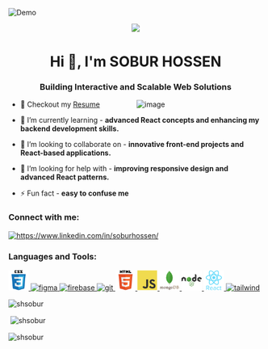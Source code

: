 ![Demo](https://i.postimg.cc/Dwsz2H4X/SOBUR-HOSSEN.gif)

<p align="center">
  <img src="https://github-readme-streak-stats.herokuapp.com?user=pr2tik1&theme=dark&hide_border=true&ring=00ff00&fire=00ff00&currStreakLabel=00ff00" width="700">
</p>


<h1 align="center">Hi 👋, I'm SOBUR HOSSEN</h1>
<h3 align="center">Building Interactive and Scalable Web Solutions</h3>

<img align="right" alt="image" width="250" src="https://raw.githubusercontent.com/TheDudeThatCode/TheDudeThatCode/master/Assets/Developer.gif">

- 📝 Checkout my [Resume](https://drive.google.com/file/d/1zLXrUgOD_KNlLM3ZcEqCeS40JS8rFoiQ/view?usp=sharing)

- 🌱 I’m currently learning - **advanced React concepts and enhancing my backend development skills.**

- 👯 I’m looking to collaborate on - **innovative front-end projects and React-based applications.**

- 🤝 I’m looking for help with - **improving responsive design and advanced React patterns.**

- ⚡ Fun fact - **easy to confuse me**

<h3 align="left">Connect with me:</h3>
<p align="left">
<a href="https://linkedin.com/in/https://www.linkedin.com/in/soburhossen/" target="blank"><img align="center" src="https://raw.githubusercontent.com/rahuldkjain/github-profile-readme-generator/master/src/images/icons/Social/linked-in-alt.svg" alt="https://www.linkedin.com/in/soburhossen/" height="30" width="40" /></a>
</p>

<h3 align="left">Languages and Tools:</h3>
<p align="left"> <a href="https://www.w3schools.com/css/" target="_blank" rel="noreferrer"> <img src="https://raw.githubusercontent.com/devicons/devicon/master/icons/css3/css3-original-wordmark.svg" alt="css3" width="40" height="40"/> </a> <a href="https://www.figma.com/" target="_blank" rel="noreferrer"> <img src="https://www.vectorlogo.zone/logos/figma/figma-icon.svg" alt="figma" width="40" height="40"/> </a> <a href="https://firebase.google.com/" target="_blank" rel="noreferrer"> <img src="https://www.vectorlogo.zone/logos/firebase/firebase-icon.svg" alt="firebase" width="40" height="40"/> </a> <a href="https://git-scm.com/" target="_blank" rel="noreferrer"> <img src="https://www.vectorlogo.zone/logos/git-scm/git-scm-icon.svg" alt="git" width="40" height="40"/> </a> <a href="https://www.w3.org/html/" target="_blank" rel="noreferrer"> <img src="https://raw.githubusercontent.com/devicons/devicon/master/icons/html5/html5-original-wordmark.svg" alt="html5" width="40" height="40"/> </a> <a href="https://developer.mozilla.org/en-US/docs/Web/JavaScript" target="_blank" rel="noreferrer"> <img src="https://raw.githubusercontent.com/devicons/devicon/master/icons/javascript/javascript-original.svg" alt="javascript" width="40" height="40"/> </a> <a href="https://www.mongodb.com/" target="_blank" rel="noreferrer"> <img src="https://raw.githubusercontent.com/devicons/devicon/master/icons/mongodb/mongodb-original-wordmark.svg" alt="mongodb" width="40" height="40"/> </a> <a href="https://nodejs.org" target="_blank" rel="noreferrer"> <img src="https://raw.githubusercontent.com/devicons/devicon/master/icons/nodejs/nodejs-original-wordmark.svg" alt="nodejs" width="40" height="40"/> </a> <a href="https://reactjs.org/" target="_blank" rel="noreferrer"> <img src="https://raw.githubusercontent.com/devicons/devicon/master/icons/react/react-original-wordmark.svg" alt="react" width="40" height="40"/> </a> <a href="https://tailwindcss.com/" target="_blank" rel="noreferrer"> <img src="https://www.vectorlogo.zone/logos/tailwindcss/tailwindcss-icon.svg" alt="tailwind" width="40" height="40"/> </a> </p>

<p><img align="center" src="https://github-readme-stats.vercel.app/api/top-langs?username=shsobur&show_icons=true&locale=en&layout=compact" alt="shsobur" /></p>

<p>&nbsp;<img align="center" src="https://github-readme-stats.vercel.app/api?username=shsobur&show_icons=true&locale=en" alt="shsobur" /></p>

<p><img align="center" src="https://github-readme-streak-stats.herokuapp.com/?user=shsobur&" alt="shsobur" /></p>
